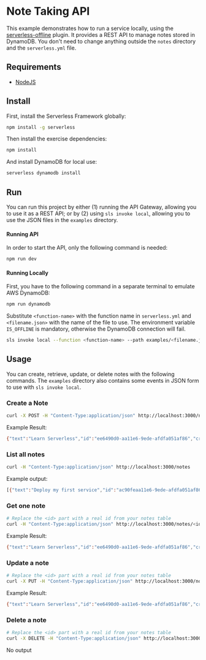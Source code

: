 # Note Taking API

This example demonstrates how to run a service locally, using the [serverless-offline](https://github.com/dherault/serverless-offline) plugin.
It provides a REST API to manage notes stored in DynamoDB.
You don't need to change anything outside the `notes` directory and the `serverless.yml` file.

## Requirements

* [NodeJS](https://nodejs.org/en/)

## Install

First, install the Serverless Framework globally:
```bash
npm install -g serverless
```

Then install the exercise dependencies:
```bash
npm install
```

And install DynamoDB for local use:
```bash
serverless dynamodb install
```

## Run

You can run this project by either (1) running the API Gateway, allowing you to use it as a REST API; or by (2) using `sls invoke local`, allowing you to use the JSON files in the `examples` directory.


#### Running API

In order to start the API, only the following command is needed:

```bash
npm run dev
```

#### Running Locally

First, you have to the following command in a separate terminal to emulate AWS DynamoDB:
```bash
npm run dynamodb
```

Substitute `<function-name>` with the function name in `serverless.yml` and `<filename.json>` with the name of the file to use.
The environment variable `IS_OFFLINE` is mandatory, otherwise the DynamoDB connection will fail.

```bash
sls invoke local --function <function-name> --path examples/<filename.json> -e IS_OFFLINE=true
```

## Usage

You can create, retrieve, update, or delete notes with the following commands.
The `examples` directory also contains some events in JSON form to use with `sls invoke local`.

### Create a Note

```bash
curl -X POST -H "Content-Type:application/json" http://localhost:3000/notes --data '{ "text": "Learn Serverless" }'
```

Example Result:
```bash
{"text":"Learn Serverless","id":"ee6490d0-aa11e6-9ede-afdfa051af86","createdAt":1479138570824,,"updatedAt":1479138570824}%
```

### List all notes

```bash
curl -H "Content-Type:application/json" http://localhost:3000/notes
```

Example output:
```bash
[{"text":"Deploy my first service","id":"ac90feaa11e6-9ede-afdfa051af86","updatedAt":1479139961304},{"text":"Learn Serverless","id":"206793aa11e6-9ede-afdfa051af86","createdAt":1479139943241,"updatedAt":1479139943241}]
```

### Get one note

```bash
# Replace the <id> part with a real id from your notes table
curl -H "Content-Type:application/json" http://localhost:3000/notes/<id>
```

Example Result:
```bash
{"text":"Learn Serverless","id":"ee6490d0-aa11e6-9ede-afdfa051af86","createdAt":1479138570824,"updatedAt":1479138570824}%
```

### Update a note

```bash
# Replace the <id> part with a real id from your notes table
curl -X PUT -H "Content-Type:application/json" http://localhost:3000/notes/<id> --data '{ "text": "Learn Serverless" }'
```

Example Result:
```bash
{"text":"Learn Serverless","id":"ee6490d0-aa11e6-9ede-afdfa051af86","createdAt":1479138570824,"updatedAt":1479138570824}%
```

### Delete a note

```bash
# Replace the <id> part with a real id from your notes table
curl -X DELETE -H "Content-Type:application/json" http://localhost:3000/notes/<id>
```

No output
